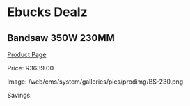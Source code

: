 
# Ebucks Dealz
## Bandsaw 350W 230MM
[Product Page](https://www.ebucks.com/web/shop/productSelected.do?prodId=1198294279&catId=1235224419)

Price: R3639.00

Image: /web/cms/system/galleries/pics/prodimg/BS-230.png

Savings: 


	